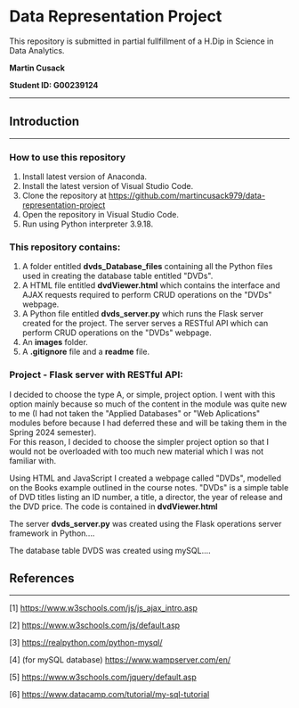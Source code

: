# Data Representation Project

This repository is submitted in partial fullfillment of a H.Dip in Science in Data Analytics.

**Martin Cusack**

**Student ID: G00239124**
***

## Introduction
***

### How to use this repository

1. Install latest version of Anaconda.
2. Install the latest version of Visual Studio Code.
3. Clone the repository at https://github.com/martincusack979/data-representation-project
4. Open the repository in Visual Studio Code.
5. Run using Python interpreter 3.9.18.

### This repository contains: 
1. A folder entitled **dvds_Database_files** containing all the Python files used in creating the database table entitled "DVDs".
2. A HTML file entitled **dvdViewer.html** which contains the interface and AJAX requests required to perform CRUD operations on the "DVDs" webpage.
4. A Python file entitled **dvds_server.py** which runs the Flask server created for the project. The server
 serves a RESTful API which can perform CRUD operations on the "DVDs" webpage.
5. An **images** folder.
6. A **.gitignore** file and a **readme** file.

### Project - Flask server with RESTful API:   

I decided to choose the type A, or simple, project option.  I went with this option mainly because so much of the content in the module was quite new to me 
(I had not taken the "Applied Databases" or "Web Aplications" modules before because I had deferred these and will be taking them in the Spring 2024 semester).  
For this reason, I decided to choose the simpler project option so that I would not be overloaded with too much new material which I was not familiar with.

Using HTML and JavaScript I created a webpage called "DVDs", modelled on the Books example outlined in the course notes.  "DVDs" is a simple table of DVD titles
listing an ID number, a title, a director, the year of release and the DVD price. The code is contained in **dvdViewer.html**

The server **dvds_server.py** was created using the Flask operations server framework in Python....

The database table DVDS was created using mySQL....

## References
***
[1] https://www.w3schools.com/js/js_ajax_intro.asp

[2] https://www.w3schools.com/js/default.asp

[3] https://realpython.com/python-mysql/

[4] (for mySQL database) https://www.wampserver.com/en/

[5] https://www.w3schools.com/jquery/default.asp

[6] https://www.datacamp.com/tutorial/my-sql-tutorial







